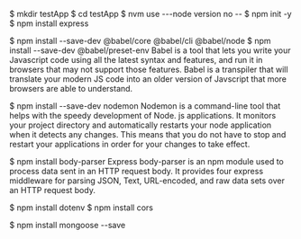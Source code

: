 $ mkdir testApp
$ cd testApp
$ nvm use ---node version no --
$ npm init -y
$ npm install express

$ npm install --save-dev @babel/core @babel/cli @babel/node
$ npm install --save-dev @babel/preset-env
Babel is a tool that lets you write your Javascript code using all the latest syntax and features, and run it in browsers that may not support those features. Babel is a transpiler that will translate your modern JS code into an older version of Javscript that more browsers are able to understand.

$ npm install --save-dev nodemon
Nodemon is a command-line tool that helps with the speedy development of Node. js applications. It monitors your project directory and automatically restarts your node application when it detects any changes. This means that you do not have to stop and restart your applications in order for your changes to take effect.

$ npm install body-parser
Express body-parser is an npm module used to process data sent in an HTTP request body. It provides four express middleware for parsing JSON, Text, URL-encoded, and raw data sets over an HTTP request body.

$ npm install dotenv
$ npm install cors

$ npm install mongoose --save